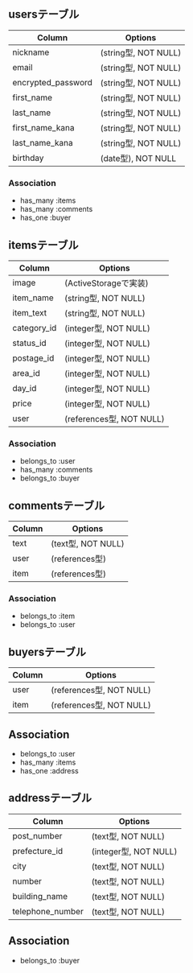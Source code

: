 ## usersテーブル

| Column             | Options             |
| ------------------ | ------------------- |
| nickname           | (string型, NOT NULL) |
| email              | (string型, NOT NULL) |
| encrypted_password | (string型, NOT NULL) |
| first_name         | (string型, NOT NULL) |
| last_name          | (string型, NOT NULL) |
| first_name_kana    | (string型, NOT NULL) |
| last_name_kana     | (string型, NOT NULL) |
| birthday           | (date型), NOT NULL   |

### Association

- has_many :items
- has_many :comments
- has_one :buyer

## itemsテーブル

| Column      | Options                  |
| ----------- | ------------------------ |
| image       | (ActiveStorageで実装)     |
| item_name   | (string型, NOT NULL)     |
| item_text   | (string型, NOT NULL)     |
| category_id | (integer型, NOT NULL)    |
| status_id   | (integer型, NOT NULL)    |
| postage_id  | (integer型, NOT NULL)    |
| area_id     | (integer型, NOT NULL)    |
| day_id      | (integer型, NOT NULL)    |
| price       | (integer型, NOT NULL)    |
| user        | (references型, NOT NULL) |

### Association

- belongs_to :user
- has_many :comments
- belongs_to :buyer

## commentsテーブル

| Column | Options            |
| ------ | ------------------ |
| text   | (text型, NOT NULL) |
| user   | (references型)     |
| item   | (references型)     |

### Association

- belongs_to :item
- belongs_to :user

## buyersテーブル
| Column | Options                  |
| ------ | ------------------------ |
| user   | (references型, NOT NULL) |
| item   | (references型, NOT NULL) |

## Association

- belongs_to :user
- has_many :items
- has_one :address

## addressテーブル

| Column           | Options               |
| ---------------- | --------------------- |
| post_number      | (text型, NOT NULL)    |
| prefecture_id    | (integer型, NOT NULL) |
| city             | (text型, NOT NULL)    |
| number           | (text型, NOT NULL)    |
| building_name    | (text型, NOT NULL)    |
| telephone_number |  (text型, NOT NULL)   |

## Association

- belongs_to :buyer